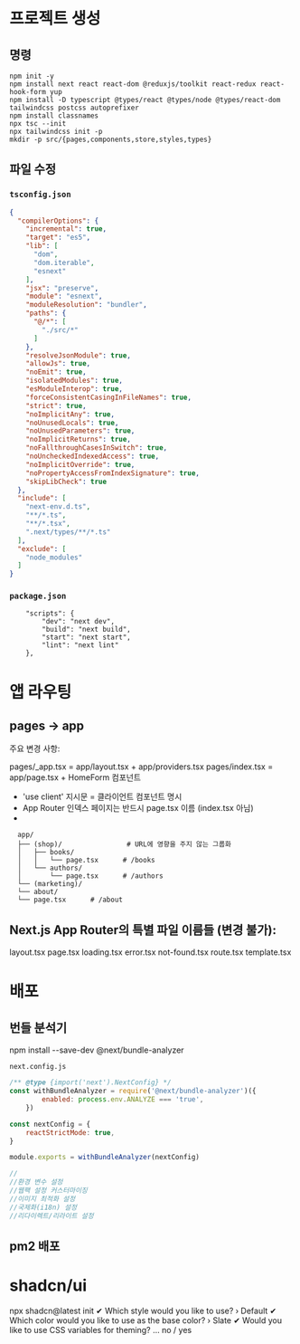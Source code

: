 # 프로젝트 생성

## 명령

```
npm init -y
npm install next react react-dom @reduxjs/toolkit react-redux react-hook-form yup
npm install -D typescript @types/react @types/node @types/react-dom tailwindcss postcss autoprefixer
npm install classnames
npx tsc --init
npx tailwindcss init -p
mkdir -p src/{pages,components,store,styles,types}
```

## 파일 수정

### `tsconfig.json`

```json
{
  "compilerOptions": {
    "incremental": true,
    "target": "es5",
    "lib": [
      "dom",
      "dom.iterable",
      "esnext"
    ],
    "jsx": "preserve",
    "module": "esnext",
    "moduleResolution": "bundler",
    "paths": {
      "@/*": [
        "./src/*"
      ]
    },
    "resolveJsonModule": true,
    "allowJs": true,
    "noEmit": true,
    "isolatedModules": true,
    "esModuleInterop": true,
    "forceConsistentCasingInFileNames": true,
    "strict": true,
    "noImplicitAny": true,
    "noUnusedLocals": true,
    "noUnusedParameters": true,
    "noImplicitReturns": true,
    "noFallthroughCasesInSwitch": true,
    "noUncheckedIndexedAccess": true,
    "noImplicitOverride": true,
    "noPropertyAccessFromIndexSignature": true,
    "skipLibCheck": true
  },
  "include": [
    "next-env.d.ts",
    "**/*.ts",
    "**/*.tsx",
    ".next/types/**/*.ts"
  ],
  "exclude": [
    "node_modules"
  ]
}
```

### `package.json`

```
    "scripts": {
        "dev": "next dev",
        "build": "next build",
        "start": "next start",
        "lint": "next lint"
    },
```

# 앱 라우팅

## pages -> app

주요 변경 사항:

pages/_app.tsx = app/layout.tsx + app/providers.tsx
pages/index.tsx = app/page.tsx + HomeForm 컴포넌트

- 'use client' 지시문 = 클라이언트 컴포넌트 명시
- App Router 인덱스 페이지는 반드시 page.tsx 이름 (index.tsx 아님)
-

```
  app/
  ├── (shop)/                # URL에 영향을 주지 않는 그룹화
  │   ├── books/
  │   │   └── page.tsx      # /books
  │   └── authors/
  │       └── page.tsx      # /authors
  └── (marketing)/          
  └── about/
  └── page.tsx      # /about
```

## Next.js App Router의 특별 파일 이름들 (변경 불가):

layout.tsx
page.tsx
loading.tsx
error.tsx
not-found.tsx
route.tsx
template.tsx

# 배포

## 번들 분석기

npm install --save-dev @next/bundle-analyzer

`next.config.js`

```js
/** @type {import('next').NextConfig} */
const withBundleAnalyzer = require('@next/bundle-analyzer')({
        enabled: process.env.ANALYZE === 'true',
    })

const nextConfig = {
    reactStrictMode: true,
}

module.exports = withBundleAnalyzer(nextConfig)

//
//환경 변수 설정
//웹팩 설정 커스터마이징
//이미지 최적화 설정
//국제화(i18n) 설정
//리다이렉트/리라이트 설정
```

## pm2 배포

# shadcn/ui

npx shadcn@latest init
✔ Which style would you like to use? › Default
✔ Which color would you like to use as the base color? › Slate
✔ Would you like to use CSS variables for theming? … no / yes
